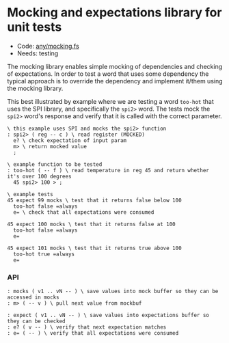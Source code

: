 # Mocking and expectations library for unit tests

[code]: any/mocking.fs (testing)
* Code: <a href="https://github.com/jeelabs/embello/tree/master/explore/1608-forth/flib/any/mocking.fs">any/mocking.fs</a>
* Needs: testing

The mocking library enables simple mocking of dependencies and checking of expectations.
In order to test a word that uses some dependency the typical approach is to override the
dependency and implement it/them using the mocking library.

This best illustrated by example where we are testing a word `too-hot` that uses the SPI library,
and specifically the `spi2>` word. The tests mock the `spi2>` word's response and verify that it is
called with the correct parameter.

```
\ this example uses SPI and mocks the spi2> function
: spi2> ( reg -- c ) \ read register (MOCKED)
  e? \ check expectation of input param
  m> \ return mocked value
  ;

\ example function to be tested
: too-hot ( -- f ) \ read temperature in reg 45 and return whether it's over 100 degrees
  45 spi2> 100 > ;

\ example tests
45 expect 99 mocks \ test that it returns false below 100
  too-hot false =always
  e= \ check that all expectations were consumed

45 expect 100 mocks \ test that it returns false at 100
  too-hot false =always
  e=

45 expect 101 mocks \ test that it returns true above 100
  too-hot true =always
  e=
```

### API

[defs]: <> (mocks m>)
```
: mocks ( v1 .. vN -- ) \ save values into mock buffer so they can be accessed in mocks
: m> ( -- v ) \ pull next value from mockbuf
```

[defs]: <> (expect e? e=)
```
: expect ( v1 .. vN -- ) \ save values into expectations buffer so they can be checked
: e? ( v -- ) \ verify that next expectation matches
: e= ( -- ) \ verify that all expectations were consumed
```

